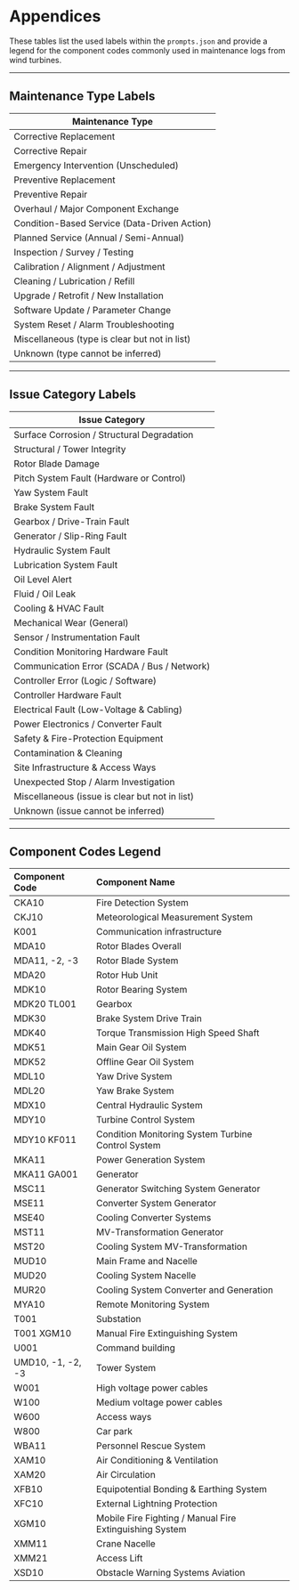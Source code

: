 # Appendices

These tables list the used labels within the `prompts.json` and provide a legend for the component codes commonly used in maintenance logs from wind turbines.

***

## Maintenance Type Labels

| Maintenance Type                               |
| ---------------------------------------------- |
| Corrective Replacement                         |
| Corrective Repair                              |
| Emergency Intervention (Unscheduled)           |
| Preventive Replacement                         |
| Preventive Repair                              |
| Overhaul / Major Component Exchange            |
| Condition-Based Service (Data-Driven Action)   |
| Planned Service (Annual / Semi-Annual)         |
| Inspection / Survey / Testing                  |
| Calibration / Alignment / Adjustment           |
| Cleaning / Lubrication / Refill                |
| Upgrade / Retrofit / New Installation          |
| Software Update / Parameter Change             |
| System Reset / Alarm Troubleshooting           |
| Miscellaneous (type is clear but not in list)  |
| Unknown (type cannot be inferred)              |

***

## Issue Category Labels

| Issue Category                                 |
| ---------------------------------------------- |
| Surface Corrosion / Structural Degradation     |
| Structural / Tower Integrity                   |
| Rotor Blade Damage                             |
| Pitch System Fault (Hardware or Control)       |
| Yaw System Fault                               |
| Brake System Fault                             |
| Gearbox / Drive-Train Fault                    |
| Generator / Slip-Ring Fault                    |
| Hydraulic System Fault                         |
| Lubrication System Fault                       |
| Oil Level Alert                                |
| Fluid / Oil Leak                               |
| Cooling & HVAC Fault                           |
| Mechanical Wear (General)                      |
| Sensor / Instrumentation Fault                 |
| Condition Monitoring Hardware Fault            |
| Communication Error (SCADA / Bus / Network)    |
| Controller Error (Logic / Software)            |
| Controller Hardware Fault                      |
| Electrical Fault (Low-Voltage & Cabling)       |
| Power Electronics / Converter Fault            |
| Safety & Fire-Protection Equipment             |
| Contamination & Cleaning                       |
| Site Infrastructure & Access Ways              |
| Unexpected Stop / Alarm Investigation          |
| Miscellaneous (issue is clear but not in list) |
| Unknown (issue cannot be inferred)             |

***

## Component Codes Legend

| Component Code | Component Name                                      |
| :------------- | :-------------------------------------------------- |
| CKA10          | Fire Detection System                               |
| CKJ10          | Meteorological Measurement System                   |
| K001           | Communication infrastructure                        |
| MDA10          | Rotor Blades Overall                                |
| MDA11, -2, -3  | Rotor Blade System                                  |
| MDA20          | Rotor Hub Unit                                      |
| MDK10          | Rotor Bearing System                                |
| MDK20 TL001    | Gearbox                                             |
| MDK30          | Brake System Drive Train                            |
| MDK40          | Torque Transmission High Speed Shaft                |
| MDK51          | Main Gear Oil System                                |
| MDK52          | Offline Gear Oil System                             |
| MDL10          | Yaw Drive System                                    |
| MDL20          | Yaw Brake System                                    |
| MDX10          | Central Hydraulic System                            |
| MDY10          | Turbine Control System                              |
| MDY10 KF011    | Condition Monitoring System Turbine Control System  |
| MKA11          | Power Generation System                             |
| MKA11 GA001    | Generator                                           |
| MSC11          | Generator Switching System Generator                |
| MSE11          | Converter System Generator                          |
| MSE40          | Cooling Converter Systems                           |
| MST11          | MV-Transformation Generator                         |
| MST20          | Cooling System MV-Transformation                    |
| MUD10          | Main Frame and Nacelle                              |
| MUD20          | Cooling System Nacelle                              |
| MUR20          | Cooling System Converter and Generation             |
| MYA10          | Remote Monitoring System                            |
| T001           | Substation                                          |
| T001 XGM10     | Manual Fire Extinguishing System                    |
| U001           | Command building                                    |
| UMD10, -1, -2, -3 | Tower System                                     |
| W001           | High voltage power cables                           |
| W100           | Medium voltage power cables                         |
| W600           | Access ways                                         |
| W800           | Car park                                            |
| WBA11          | Personnel Rescue System                             |
| XAM10          | Air Conditioning & Ventilation                      |
| XAM20          | Air Circulation                                     |
| XFB10          | Equipotential Bonding & Earthing System             |
| XFC10          | External Lightning Protection                       |
| XGM10          | Mobile Fire Fighting / Manual Fire Extinguishing System |
| XMM11          | Crane Nacelle                                       |
| XMM21          | Access Lift                                         |
| XSD10          | Obstacle Warning Systems Aviation                   |
